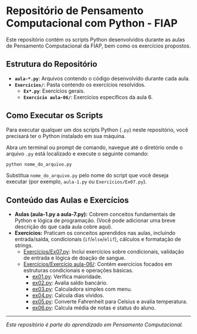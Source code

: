 # Repositório de Pensamento Computacional com Python - FIAP

Este repositório contém os scripts Python desenvolvidos durante as aulas de Pensamento Computacional da FIAP, bem como os exercícios propostos.

## Estrutura do Repositório

*   **`aula-*.py`**: Arquivos contendo o código desenvolvido durante cada aula.
*   **`Exercícios/`**: Pasta contendo os exercícios resolvidos.
    *   **`Ex*.py`**: Exercícios gerais.
    *   **`Exercício aula-06/`**: Exercícios específicos da aula 6.

## Como Executar os Scripts

Para executar qualquer um dos scripts Python (`.py`) neste repositório, você precisará ter o Python instalado em sua máquina.

Abra um terminal ou prompt de comando, navegue até o diretório onde o arquivo `.py` está localizado e execute o seguinte comando:

```sh
python nome_do_arquivo.py
```

Substitua `nome_do_arquivo.py` pelo nome do script que você deseja executar (por exemplo, `aula-1.py` ou `Exercícios/Ex07.py`).

## Conteúdo das Aulas e Exercícios

*   **Aulas (aula-1.py a aula-7.py):** Cobrem conceitos fundamentais de Python e lógica de programação. (Você pode adicionar uma breve descrição do que cada aula cobre aqui).
*   **Exercícios:** Praticam os conceitos aprendidos nas aulas, incluindo entrada/saída, condicionais (`if`/`else`/`elif`), cálculos e formatação de strings.
    *   [Exercícios/Ex07.py](Exercícios/Ex07.py): Inclui exercícios sobre condicionais, validação de entrada e lógica de doação de sangue.
    *   [Exercícios/Exercício aula-06/](Exercícios/Exercício%20aula-06/): Contém exercícios focados em estruturas condicionais e operações básicas.
        *   [ex01.py](Exercícios/Exercício%20aula-06/ex01.py): Verifica maioridade.
        *   [ex02.py](Exercícios/Exercício%20aula-06/ex02.py): Avalia saldo bancário.
        *   [ex03.py](Exercícios/Exercício%20aula-06/ex03.py): Calculadora simples com menu.
        *   [ex04.py](Exercícios/Exercício%20aula-06/ex04.py): Calcula dias vividos.
        *   [ex05.py](Exercícios/Exercício%20aula-06/ex05.py): Converte Fahrenheit para Celsius e avalia temperatura.
        *   [ex06.py](Exercícios/Exercício%20aula-06/ex06.py): Calcula média de notas e status do aluno.

---

*Este repositório é parte do aprendizado em Pensamento Computacional.*
